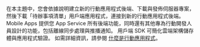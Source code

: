 
在本主題中，您會依據說明建立新的行動應用程式後端、下載與發佈伺服器專案，然後下載「待辦事項清單」用戶端應用程式，連接到新的行動應用程式後端。 Mobile Apps 提供您 App Service 所有後端功能，同時還有其他專為行動開發人員設計的功能，包括離線同步處理與推播通知。 用戶端 SDK 可簡化雲端架構儲存體與應用程式驗證。 如需詳細資訊，請參閱 [什麼是行動應用程式](app-service-mobile-value-prop.md)。
